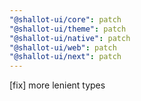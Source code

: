 ```yaml
---
"@shallot-ui/core": patch
"@shallot-ui/theme": patch
"@shallot-ui/native": patch
"@shallot-ui/web": patch
"@shallot-ui/next": patch
---
```


[fix] more lenient types

